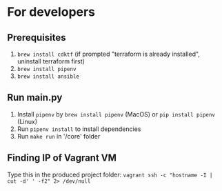 # For developers

## Prerequisites
1. `brew install cdktf` (if prompted "terraform is already installed", uninstall terraform first)
2. `brew install pipenv`
3. `brew install ansible`

## Run main.py
1. Install `pipenv` by `brew install pipenv` (MacOS) or `pip install pipenv` (Linux)
2. Run `pipenv install` to install dependencies
3. Run `make run` in '/core' folder

## Finding IP of Vagrant VM
Type this in the produced project folder: `vagrant ssh -c "hostname -I | cut -d' ' -f2" 2> /dev/null`